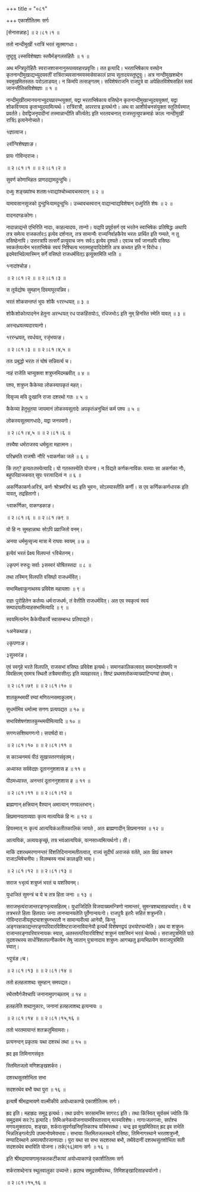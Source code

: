 +++
title = "०८१"

+++
एकाशीतितमः सर्गः  

\[सेनासन्नाहः\] ॥ २।८१।१ ॥   

ततो नान्दीमुखीं १रात्रिं भरतं सूतमागधाः।  

तुष्टुवु २स्सविशेषज्ञाः स्तवैर्मङ्गलसंहितैः  ॥  १  ॥   

अथ मन्त्रिपुरोहितैः स्वराजशासनानुरूपव्यवहारप्रवृत्तिः। तत इत्यादि। भरताभिषेकाय वस्ष्ठेन कृतनान्दीमुखाद्यभ्युदयवतीं रात्रिंरात्र्यवसानमयस्वसेवाकालं प्राप्य सूतादयस्तुष्टुवुः। अत्र नान्दीमुखशब्देन स्वमुखमितस्ततः परोऽताडयत्। न किमपि तत्सङ्गतम्। सविशेषंराजनि राजपुत्रे वा अपेक्षितविशेषसहितं स्तवं जानन्तीतिसविशेषज्ञाः  ॥  १  ॥   

नान्दीमुखींरामानयनाभ्युदयप्रारम्भयुक्तां, यद्वा भरताभिषेकाय वसिष्ठेन कृतनान्दीमुखाभ्युदययुक्तां, यद्वा शोकविगमाय कृताभ्युदयामित्यर्थः। रात्रिंरात्रौ, अपररात्र इत्यर्थःगो। अथ वा आशीर्वचनसंयुक्ता स्तुतिर्यस्मात् प्रवर्तते। देवद्विजनृपादीनां तस्मान्नान्दीति कीर्त्यतेऽ इति भरतवचनात् राजस्तुत्युपक्रमार्हः कालः नान्दीमुखीं रात्रिंऽ इत्यनेनोच्यते।  

१ज्ञात्वाज।  

२र्वाग्विशेषज्ञाःङ।  

प्रायः गोविन्दराजः।  

 ॥ २।८१।१ ॥  ॥ २।८१।२ ॥   

सुवर्ण कोणाभिहतः प्राणदद्यामदुन्दुभिः।  

दध्मुः शङ्ख्यांश्च शतशः१वाद्यांश्चोच्चावचस्वरान्  ॥  २  ॥   

यामावसानसूजको दुन्दुभिःयामदुन्दुभिः। उच्चावचस्वरान् वाद्यान्वाद्यविशेषान् दध्मुरिति शेषः  ॥  २  ॥   

वादनदण्डःकोणः।  

नादान्नाद्यन्ते एभिरिति नादाः, काहल्यादयः, तान्गो। यद्यपि प्रपूर्वसर्ग एव भरतेन स्वाभिषेकः प्रतिषिद्धः अथापि तत्र समेत्य राजकर्तारःऽ इत्येव दर्शनात्, तत्र सामान्यैः राज्यनिर्वाहकैरेव भरतः प्रार्थित इति गम्यते, न तु वसिष्ठेनापि। उत्तरत्रापि तत्सर्गे प्रत्युवाच जनः सर्वःऽ इत्येव दृश्यते। एवञ्च सर्वं जानन्नपि वसिष्ठः स्वकर्तव्यत्वेन भरताभिषेकं स्वयं निश्चित्य भरतमाहूयादिदेशेति अत्र कथ्यत इति न विरोधः। इदमेवाभिप्रेत्यास्मिन् सर्गे वसिष्ठो राजधर्मवित्ऽ इत्युक्तमिति भाति ॥   

१नादांश्चोङ।  

 ॥ २।८१।२ ॥  ॥ २।८१।३ ॥   

स तूर्यद्योषः सुमहान् दिवमापूरयन्निव।  

भरतं शोकसन्तप्तं भूयः शोकै १ररन्धयत्  ॥  ३  ॥   

शोकैःशोकोत्पादनेन हेतुना अरन्धयत् रध पाकहिंसयोःऽ, रधिजभोःऽ इति नुम् हिनस्ति स्मेति यावत्  ॥ ३ ॥   

अरन्दध्रयत्व्यदारयत्गो।  

१ररन्ध्रयत्, रवर्धयत्, रजृंभयत्ङ।  

 ॥ २।८१।३ ॥  ॥ २।८१।४,५ ॥   

ततः प्रबुद्धो भरतः तं घोषं सन्निवर्त्य च।  

नाहं राजेति चाप्युक्त्वा शत्रुघ्नमिदमब्रवीत्  ॥  ४  ॥   

पश्य, शत्रुघ्न कैकेय्या लोकस्यापकृतं महत्।  

विसृज्य मयि दुःखानि राजा दशरथो गतः  ॥  ५  ॥   

कैकेय्या हेतुभूतया जायमानं लोकस्यसूतादेः अपकृतंअनुचितं कर्म पश्य  ॥  ५  ॥   

लोकस्यसूतमागधादेः, यद्वा जनस्यगो।  

 ॥ २।८१।४,५ ॥  ॥ २।८१।६ ॥   

तस्यैषा धर्मराजस्य धर्ममूला महात्मनः।  

परिभ्रमति राजश्रीः नौरि १वाकर्णका जले  ॥  ६  ॥   

किं तत्? इत्यतःतस्येत्यादि। यो गतस्तस्येति योजना। न विद्यते कर्णकःनाविकः यस्याः सा अकर्णका नौः, बहुपरिव्राजकवत् सुपः परत्वादित्वं न  ॥  ६  ॥   

अकर्णिकाकर्णःअरित्रं, कर्णः श्रोत्रमरित्रं चऽ इति भुवनः, सोऽस्यास्तीति कर्णी। स एव कर्णिकःकर्णधारक इति यावत्, तद्रहितागो।  

१वाकर्णिका, वाकण्डकाङ।  

 ॥ २।८१।६ ॥  ॥ २।८१।७९ ॥   

यो हि नः सुमहान्नाथः सोऽपि प्रव्राजितो वनम्।  

अनया धर्ममुत्सृज्य मात्रा मे राघवः स्वयम्  ॥  ७  ॥   

इत्येवं भरतं प्रेक्ष्य विलपन्तं १विचेतनम्।  

२कृपणं रुरुदुः सर्वाः ३सस्वरं योषितस्तदा  ॥  ८  ॥   

तथा तस्मिन् विलपति वसिष्ठो राजधर्मवित्।  

सभामिक्ष्वाकुनाथस्य प्रविवेश महायशाः  ॥  ९  ॥   

राज्ञः पुरोहितेन कर्तव्यः धर्मःराजधर्मः, तं वेत्तीति राजधर्मवित्। अत एव स्वकृत्यं स्वयं सम्पादयतीत्याहसभामित्यादि  ॥  ९  ॥   

स्वयमित्यनेन कैकेयीकार्ये स्वासम्बन्धः प्रतिपाद्यते।  

१अनेकथाङ।  

२कृपणाःङ।  

३सुस्वरंङ।  

एवं स्वगृहे भरते विलपति, राजसभां वसिष्ठः प्रविवेश इत्यर्थः। समानकालिकत्ववत् समानदेशत्वमपि न विवक्षितम् एवमत्र स्थितौ तत्रैवमासीत्ऽ इति व्यवहारवत्। शिष्टं प्रथमश्लोकव्याख्याटिप्पण्यां ज्ञेयम्।  

 ॥ २।८१।७९ ॥  ॥ २।८१।१० ॥   

शातकुम्भमयीं रम्यां मणिरत्नसमाकुलाम्।  

सुधर्मामिव धर्मात्मा सगणः प्रत्यपद्यत  ॥  १०  ॥   

सभाविशेषणंशातकुम्भमयीमित्यादि  ॥  १०  ॥   

सगणःसशिष्यगणःगो। सपार्षदो वा।  

 ॥ २।८१।१० ॥  ॥ २।८१।११ ॥   

स काञ्चनमयं पीठं सुखास्तरणसंवृतम्।  

अध्यास्त सर्ववेदज्ञः दूताननुशशास ह  ॥  ११  ॥   

पीठमध्यास्त, अनन्तरं दूताननुशशास ह  ॥  ११  ॥   

 ॥ २।८१।११ ॥  ॥ २।८१।१२ ॥   

ब्राह्मणान् क्षत्त्रियान् वैश्यान् अमात्यान् गणवल्लभान्।  

क्षिप्रमानयताव्यग्राः कृत्य मात्ययिकं हि नः  ॥  १२  ॥   

हियस्मात् नः कृत्यं आत्ययिकंअतीतकालिकं जायते , अतः ब्राह्मणादीन् क्षिप्रमानयत  ॥  १२  ॥   

आत्ययिकं, अत्ययःकृच्छ्रं, तत्र भवंआत्ययिकं, यत्नसाध्यमित्यर्थःगो। ती।  

माकिं दशरथमरणानन्तरं विंशतिदिनानामतीतत्वात्, राज्यं सुदीर्घं अराजकं वर्तते, अतः क्षिप्रं कश्चन राजाऽभिषेचनीयः। विलम्बस्य नाथं कालःइति भावः।  

 ॥ २।८१।१२ ॥  ॥ २।८१।१३ ॥   

सराज १भृत्यं शत्रुघ्नं भरतं च यशस्विनम्।  

युधाजितं सुमन्त्रं च ये च तत्र हिता जनाः  ॥  १३  ॥   

सराजभृत्यंराजान्तरङ्गभृत्यसहितम्। युधाजिदिति विजयाख्यमन्त्रिणो नामान्तरं, सुमन्त्रशब्दसाहचर्यात्। ये च तत्रभरते हिताः हितपराः जनाः तानप्यानयतेति पूर्वेणान्वयःगो। राजपुत्रैः इतरैः सहितं शत्रुघ्नंति। गोविन्दराजीयदृष्ट्याशत्रुघ्नभरतौ न सामान्यरीत्या आनेयौ, किन्तु अङ्गरक्षकाद्यन्तरङ्गपरिवारविशिष्टराजानाविवानेयौ इत्यर्थे विशेषणद्वयं उभयोरप्यन्वेति। अथ वा शत्रुघ्नः राजान्तरङ्गपरिवारनायकः स्यात्, अतस्तत्परिवारविशिष्टं शत्रुघ्नं यशस्विनं भरतं चेत्यर्थः। सराजपुत्रमिति पाठे तुदशरथस्य सार्धत्रिंशतपत्नीकत्वेन तेषु जातान् पुत्रानादाय शत्रुघ्नः आगच्छतु इत्यभिप्रायेण सराजपुत्रमिति स्यात्।  

१पुत्रंङ।च।  

 ॥ २।८१।१३ ॥  ॥ २।८१।१४ ॥   

ततो हलहलाशब्दः सुमहान् समपद्यत।  

रथैरश्वैर्गजैश्चापि जनानामुपगच्छताम्  ॥  १४  ॥   

हलहलेति शब्दानुकारः, जनानां हलहलाशब्द इत्यन्वयः  ॥   

 ॥ २।८१।१४ ॥  ॥ २।८१।१५,१६ ॥   

ततो भरतमायान्तं शतक्रतुमिवामराः।  

प्रत्यनन्दन् प्रकृतयः यथा दशरथं तथा  ॥  १५  ॥   

ह्रद इव तिमिनागसंवृतः  

स्तिमितजलो मणिशङ्खशर्करः।  

दशरथसुतशोभिता सभा  

सदशरथेव बभौ यथा पुरा  ॥  १६  ॥   

इत्यार्षे श्रीमद्रामायणे वाल्मीकीये अयोध्याकाण्डे एकाशीतितमः सर्गः।  

ह्रद इति। महाह्रदः समुद्र इत्यर्थः। तथा प्रयोगः सरसामस्मि सागरःऽ इति। तथा किंस्वित् सूर्यसमं ज्योतिः किं समुद्रसमं सरः?ऽ इत्यादि। तिमिःअनेकयोजनायामविस्तारवान् मत्स्यविशेषः। नागाःजलगजाः, सर्पाश्च मणयःमुक्तादयः, शङ्खाः, शर्कराःसुवर्णखनिमृत्तिकाश्च यस्मिंस्तथा। चन्द्र इव मुखमितिवत् ह्रद इव सभेति भिन्नलिङ्गत्वेऽपि उपमानोपमेयभावः। सभायाः स्तिमितजलस्थाने वसिष्ठः, तिमिनागस्थाने भरतशत्रुघ्नौ, मण्यादिस्थाने अमात्यपौरजानपदाः। पुरा यथा सा सभा सदशरथा बभौ, तथैवेदानीं दशरथसुतशोभिता सती सदशरथेव बभाविति योजना। तर्क(१६)मानः सर्गः  ॥  १६  ॥   

इति श्रीमद्रामायणामृतकतकटीकायां अयोध्याकाण्डे एकाशीतितमः सर्गः  

शर्कराशब्देनात्र स्थूलवालुका उच्यन्ते। ह्रदश्च समुद्रसमीपस्थः, तिमिशङ्खादिसाहचर्यात्गो।  

 ॥ २।८१।१५,१६ ॥   

